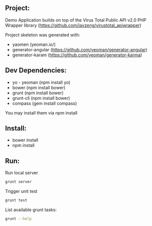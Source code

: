 ## Project:
Demo Application builds on top of the Virus Total Public API v2.0 PHP Wrapper library (https://github.com/jayzeng/virustotal_apiwrapper)

Project skeleton was generated with:
- yaomen (yeoman.io/)
- generator-angular (https://github.com/yeoman/generator-angular)
- generator-karam   (https://github.com/yeoman/generator-karma)

## Dev Dependencies:
- yo - yeoman  (npm install yo)
- bower        (npm install bower)
- grunt        (npm install bower)
- grunt-cli    (npm install bower)
- compass      (gem install compass)

You may install them via npm install

## Install:
- bower install
- npm install

## Run:
Run local server
```bash
grunt server
```

Trigger unit test
```bash
grunt test
```

List available grunt tasks:
```bash
grunt --help
```
